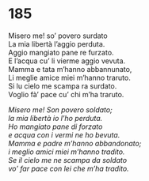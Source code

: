 # 185
  
Misero me! so’ povero surdato  
La mia libertà l’aggio perduta.  
Aggio mangiato pane re furzato.  
E l’acqua cu’ li vierme aggio vevuta.  
Mamma e tata m’hanno abbannunato,  
Li meglie amice miei m’hanno traruto.  
Si lu cielo me scampa ra surdato.  
Voglio fà’ pace cu’ chi m’ha traruto.

*Misero me! Son povero soldato;  
la mia libertà io l’ho perduta.  
Ho mangiato pane di forzato  
e acqua con i vermi ne ho bevuta.  
Mamma e padre m’hanno abbandonato;  
i meglio amici miei m’hanno tradito.  
Se il cielo me ne scampa da soldato  
vo’ far pace con lei che m’ha tradito.*


